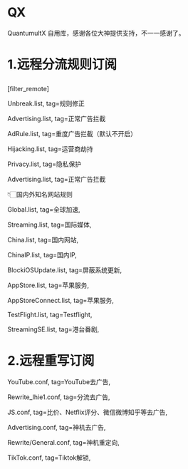# QX
QuantumultX
自用库，感谢各位大神提供支持，不一一感谢了。

# 1.远程分流规则订阅</p>
[filter_remote]</p>
Unbreak.list, tag=规则修正</p>
Advertising.list, tag=正常广告拦截</p>
AdRule.list, tag=重度广告拦截（默认不开启）</p>
Hijacking.list, tag=运营商劫持</p>
Privacy.list, tag=隐私保护</p>
Advertising.list, tag=正常广告拦截</p>
👇🏻国内外知名网站规则</p>
Global.list, tag=全球加速,</p>
Streaming.list, tag=国际媒体, </p>
China.list, tag=国内网站, </p>
ChinaIP.list, tag=国内IP, </p>
BlockiOSUpdate.list, tag=屏蔽系统更新,</p>
AppStore.list, tag=苹果服务,</p>
AppStoreConnect.list, tag=苹果服务, </p>
TestFlight.list, tag=Testflight, </p>
StreamingSE.list, tag=港台番剧, </p>
# 2.远程重写订阅

YouTube.conf, tag=YouTube去广告,</p>
Rewrite_lhie1.conf, tag=分流去广告,</p>
JS.conf, tag=比价、Netflix评分、微信微博知乎等去广告,</p>
Advertising.conf, tag=神机去广告,</p>
Rewrite/General.conf, tag=神机重定向, </p>
TikTok.conf, tag=Tiktok解锁, </p>
